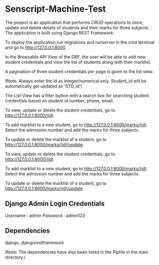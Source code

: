 # Senscript-Machine-Test

The project is an application that performs CRUD operations to store, update and delete details of students and their marks for three subjects. The application is built using Django REST Framework.

 To deploy the application,run migrations and runserver in the cmd terminal and go to http://127.0.0.1:8000. 
 
 In the Browsable API View of the DRF, the user will be able to add new student credentials and view the list of students along with their marklist. 
 
 A pagination of three student credentials per page is given to the list view.

(Note: Always enter the id as integer/numerical only. Student_id will be automatically get updated as 'STD_id')

 The List View has a filter button with a search box for searching student credentials based on student id number, phone, email.

 To view, update or delete the student credentials, go to http://127.0.0.1:8000/(id)

 To add marklist to a new student, go to http://127.0.0.1:8000/marks/(id). Select the admission number and add the marks for three subjects. 

 To update or delete the marklist of a student, go to http://127.0.0.1:8000/marks/(id)/update

 To view, update or delete the student credentials, go to http://127.0.0.1:8000/(id)

 To add marklist to a new student, go to http://127.0.0.1:8000/marks/(id). Select the admission number and add the marks for three subjects. 

 To update or delete the marklist of a student, go to http://127.0.0.1:8000/marks/(id)/update
 
 Django Admin Login Credentials
 ---------------------------------
 Username : admin
 Password : admin123

 Dependencies
 -------------
 django, djangorestframework

 (Note: The dependencies have also been listed in the Pipfile in the main directory.)
